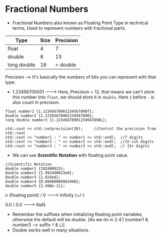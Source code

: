# Fractional Numbers

 * Fractional Numbers also known as Floating Point Type in technical terms, Used to represent numbers with fractional parts.

 | Type | Size | Precision |
 |---|---|---|
 | float | 4 | 7 |
 | double | 8 | 15 |
 | long double | 16 | > double |

 Precision --> It's basically the numbers of bits you can represent with that type.
 * 1.23456700001 ---> Here, Precision = 12, that means we can't store this number into `float`, we should store it in `double`. Here `1` before `.` is also count in precision.

 ```
 float number1 {1.12345678901234567890f};
 double number2 {1.12345678901234567890};
 long double number3 {1.12345678901234567890L};
 ```

 ```
 std::cout << std::setprecision(20);     //Control the precision from std::cout
 std::cout << "number1 : " << number1 << std::endl;  //7 digits
 std::cout << "number2 : " << number2 << std::endl;  //15'ish digits
 std::cout << "number3 : " << number3 << std::endl;  // 15+ digits
 ```

 * We can use **Scientific Notation** with floating point value.
 ```
 //Scientific Notation
 double number1 {192400023};
 double number2 {1.992400023e8};
 double number3 {1.924e8};
 double number4 {0.00000000003498};
 double number5 {3.498e-11};
 ```

 n (floating point) / 0 ---> Infinity (+/-)

 0.0 / 0.0 ---> NaN

 * Remember the suffixes when initializing floating point variables, otherwise the default will be double. [As we do in 2.4.1 (number1 & number3 --> suffix `f` & `L`)]
 * Double works well in many situations.